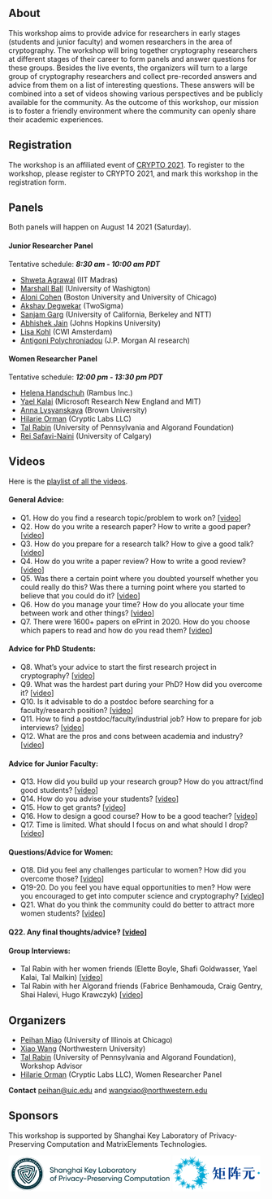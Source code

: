 ## About
This workshop aims to provide advice for researchers in early stages (students and junior faculty) and women researchers in the area of cryptography. The workshop will bring together cryptography researchers at different stages of their career to form panels and answer questions for these groups. Besides the live events, the organizers will turn to a large group of cryptography researchers and collect pre-recorded answers and advice from them on a list of interesting questions. These answers will be combined into a set of videos showing various perspectives and be publicly available for the community. As the outcome of this workshop, our mission is to foster a friendly environment where the community can openly share their academic experiences.


## Registration
The workshop is an affiliated event of [CRYPTO 2021](https://crypto.iacr.org/2021/). To register to the workshop, please register to CRYPTO 2021, and mark this workshop in the registration form.


## Panels
Both panels will happen on August 14 2021 (Saturday).

#### Junior Researcher Panel
Tentative schedule: ***8:30 am - 10:00 am PDT***
- [Shweta Agrawal](https://www.cse.iitm.ac.in/~shwetaag/) (IIT Madras)
- [Marshall Ball](http://www.columbia.edu/~mmb2249/) (University of Washigton)
- [Aloni Cohen](https://aloni.net) (Boston University and University of Chicago)
- [Akshay Degwekar](https://toc.csail.mit.edu/user/198) (TwoSigma)
- [Sanjam Garg](https://people.eecs.berkeley.edu/~sanjamg/) (University of California, Berkeley and NTT)
- [Abhishek Jain](https://www.cs.jhu.edu/~abhishek/) (Johns Hopkins University)
- [Lisa Kohl](https://lisakohl.me) (CWI Amsterdam)
- [Antigoni Polychroniadou](https://antigonip.github.io) (J.P. Morgan AI research)

#### Women Researcher Panel
Tentative schedule: ***12:00 pm - 13:30 pm PDT***
- [Helena Handschuh](https://www.rambus.com/inventors/inventor-helena-handschuh/) (Rambus Inc.)
- [Yael Kalai](https://www.microsoft.com/en-us/research/people/yael) (Microsoft Research New England and MIT)
- [Anna Lysyanskaya](http://cs.brown.edu/people/alysyans/) (Brown University)
- [Hilarie Orman](https://crypticlabs.org/hilarie-orman/) (Cryptic Labs LLC)
- [Tal Rabin](https://directory.seas.upenn.edu/tal-rabin/) (University of Pennsylvania and Algorand Foundation)
- [Rei Safavi-Naini](http://pages.cpsc.ucalgary.ca/~rei/) (University of Calgary)


## Videos
Here is the [playlist of all the videos](https://www.youtube.com/playlist?list=PLqCT4KpIiKPb70QW8tI4aSuDpuNgyz_A2).

#### General Advice:
- Q1. How do you find a research topic/problem to work on? [[video](https://youtu.be/ldc0R8EksTI)]
- Q2. How do you write a research paper? How to write a good paper? [[video](https://youtu.be/PaiKQOTQhcI)]
- Q3. How do you prepare for a research talk? How to give a good talk? [[video](https://youtu.be/XBhJ-fRLsXE)]
- Q4. How do you write a paper review? How to write a good review? [[video](https://youtu.be/e0ZwrS2TmbQ)]
- Q5. Was there a certain point where you doubted yourself whether you could really do this? Was there a turning point where you started to believe that you could do it? [[video](https://youtu.be/6U-h5eYjQ3g)]
- Q6. How do you manage your time? How do you allocate your time between work and other things? [[video](https://youtu.be/yszeQMblXpY)]
- Q7. There were 1600+ papers on ePrint in 2020. How do you choose which papers to read and how do you read them? [[video](https://youtu.be/_kwJGSbhFaU)]

#### Advice for PhD Students:
- Q8. What’s your advice to start the first research project in cryptography? [[video](https://youtu.be/W5iQyyPg7ps)]
- Q9. What was the hardest part during your PhD? How did you overcome it? [[video](https://youtu.be/e8kS6o38ZI8)]
- Q10. Is it advisable to do a postdoc before searching for a faculty/research position? [[video](https://youtu.be/wVsmBC51aLY)]
- Q11. How to find a postdoc/faculty/industrial job? How to prepare for job interviews? [[video](https://youtu.be/1jQR0SwRRAU)]
- Q12. What are the pros and cons between academia and industry? [[video](https://youtu.be/_0km2NQJAWk)]

#### Advice for Junior Faculty:
- Q13. How did you build up your research group? How do you attract/find good students? [[video](https://youtu.be/MNXO--MmKXo)]
- Q14. How do you advise your students? [[video](https://youtu.be/VZEltRP31PU)]
- Q15. How to get grants? [[video](https://youtu.be/xJimcPcwLPM)]
- Q16. How to design a good course? How to be a good teacher? [[video](https://youtu.be/aXxCmnKD9ZQ)]
- Q17. Time is limited. What should I focus on and what should I drop? [[video](https://youtu.be/4U1ad-7nM2A)]

#### Questions/Advice for Women:
- Q18. Did you feel any challenges particular to women? How did you overcome those? [[video](https://youtu.be/bAqJOI4zsbI)]
- Q19-20. Do you feel you have equal opportunities to men? How were you encouraged to get into computer science and cryptography? [[video](https://youtu.be/wnpSn_00mHU)]
- Q21. What do you think the community could do better to attract more women students? [[video](https://youtu.be/6yvtrhf2Rv8)]

#### Q22. Any final thoughts/advice? [[video](https://youtu.be/d4w2nNpp9Cw)]

#### Group Interviews:
- Tal Rabin with her women friends (Elette Boyle, Shafi Goldwasser, Yael Kalai, Tal Malkin) [[video](https://youtu.be/brf0d0180eU)]
- Tal Rabin with her Algorand friends (Fabrice Benhamouda, Craig Gentry, Shai Halevi, Hugo Krawczyk) [[video](https://youtu.be/brf0d0180eU)]

## Organizers
- [Peihan Miao](https://sites.google.com/view/peihanmiao/home) (University of Illinois at Chicago)
- [Xiao Wang](https://wangxiao1254.github.io) (Northwestern University)
- [Tal Rabin](https://directory.seas.upenn.edu/tal-rabin/) (University of Pennsylvania and Algorand Foundation), Workshop Advisor
- [Hilarie Orman](https://crypticlabs.org/hilarie-orman/) (Cryptic Labs LLC), Women Researcher Panel

**Contact** [peihan@uic.edu](peihan@uic.edu) and [wangxiao@northwestern.edu](wangxiao@northwestern.edu)

## Sponsors 
This workshop is supported by Shanghai Key Laboratory of Privacy-Preserving Computation and MatrixElements Technologies.

<img src="Lab-logo.png" height=70px/>
<img src="ME-logo.png" height=70px/>
